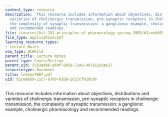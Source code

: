 ```yaml
---
content_type: resource
description: 'This resource includes information about objectives, distributions and
  varieties of cholinergic transmission, pre-synaptic receptors in cholinergic transmission,
  the complexity of synaptic transmission: a ganglionic example, cholinergic pharmacology
  and recommended readings.'
file: /courses/hst-151-principles-of-pharmacology-spring-2005/b2ceeb8921c78700b1082633cf929c06_ln5hms4087.pdf
file_type: application/pdf
learning_resource_types:
- Lecture Notes
ocw_type: OCWFile
parent_title: Lecture Notes
parent_type: CourseSection
parent_uid: 5502e4b6-eb0f-8058-7243-48791293e627
resourcetype: Document
title: ln5hms4087.pdf
uid: b2ceeb89-21c7-8700-b108-2633cf929c06
---
```

This resource includes information about objectives, distributions and varieties of cholinergic transmission, pre-synaptic receptors in cholinergic transmission, the complexity of synaptic transmission: a ganglionic example, cholinergic pharmacology and recommended readings.

